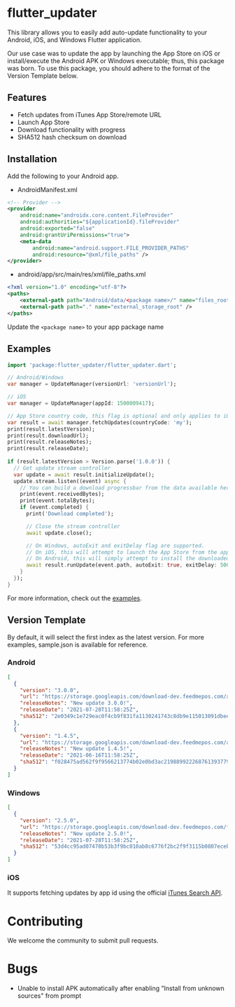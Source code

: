 # flutter_updater

This library allows you to easily add auto-update functionality to your Android, iOS, and Windows Flutter application. 

Our use case was to update the app by launching the App Store on iOS or install/execute the Android APK or Windows executable; thus, this package was born. To use this package, you should adhere to the format of the Version Template below.

## Features
- Fetch updates from iTunes App Store/remote URL
- Launch App Store
- Download functionality with progress
- SHA512 hash checksum on download

## Installation

Add the following to your Android app.

- AndroidManifest.xml
```xml
<!-- Provider -->
<provider
    android:name="androidx.core.content.FileProvider"
    android:authorities="${applicationId}.fileProvider"
    android:exported="false"
    android:grantUriPermissions="true">
    <meta-data
        android:name="android.support.FILE_PROVIDER_PATHS"
        android:resource="@xml/file_paths" />
</provider>
```

- android/app/src/main/res/xml/file_paths.xml
```xml
<?xml version="1.0" encoding="utf-8"?>
<paths>
    <external-path path="Android/data/<package name>/" name="files_root" />
    <external-path path="." name="external_storage_root" />
</paths>
```
Update the `<package name>` to your app package name

## Examples

```dart
import 'package:flutter_updater/flutter_updater.dart';

// Android/Windows
var manager = UpdateManager(versionUrl: 'versionUrl');

// iOS
var manager = UpdateManager(appId: 1500009417);

// App Store country code, this flag is optional and only applies to iOS
var result = await manager.fetchUpdates(countryCode: 'my');
print(result.latestVersion);
print(result.downloadUrl);
print(result.releaseNotes);
print(result.releaseDate);
 
if (result.latestVersion > Version.parse('1.0.0')) {
  // Get update stream controller
  var update = await result.initializeUpdate();
  update.stream.listen((event) async {
    // You can build a download progressbar from the data available here
    print(event.receivedBytes);
    print(event.totalBytes);
    if (event.completed) {
      print('Download completed');

      // Close the stream controller
      await update.close();

      // On Windows, autoExit and exitDelay flag are supported.
      // On iOS, this will attempt to launch the App Store from the appId provided
      // On Android, this will simply attempt to install the downloaded APK
      await result.runUpdate(event.path, autoExit: true, exitDelay: 5000);
    }
  });
}
```
For more information, check out the [examples](https://github.com/feedmepos/flutter_updater/tree/master/example).

## Version Template

By default, it will select the first index as the latest version. For more examples, sample.json is available for reference.

### Android
```json
[
  {
    "version": "3.0.0",
    "url": "https://storage.googleapis.com/download-dev.feedmepos.com/android/feedme-pos-3.0.0-beta.5.apk",
    "releaseNotes": "New update 3.0.0!",
    "releaseDate": "2021-07-28T11:58:25Z",
    "sha512": "2e0349c1e729eac0f4cb9f831fa1130241743c8db9e115013091dbeec6b8b86dc18c62bcbfab516033869c8ec8c8967615c622303d4bee62640c3b507051aca2"
  },
  {
    "version": "1.4.5",
    "url": "https://storage.googleapis.com/download-dev.feedmepos.com/android/feedme-pos-1.4.5.apk",
    "releaseNotes": "New update 1.4.5!",
    "releaseDate": "2021-06-16T11:58:25Z",
    "sha512": "f028475ad562f9f9566213774b02e0bd3ac2198899222687613937791307ec5d326cfb79ee2882273bffd6777f9c76371d6b2eed7d46e326fd687bc95e2edb2a"
  }
]
```

### Windows
```json
[
  {
    "version": "2.5.0",
    "url": "https://storage.googleapis.com/download-dev.feedmepos.com/feedme_sample.exe",
    "releaseNotes": "New update 2.5.0!",
    "releaseDate": "2021-07-28T11:58:25Z",
    "sha512": "53d4cc95ad07470b53b3f9bc010ab8c6776f2bc2f9f3115b0807ecebcc34175f530d02e549c260112ad08c2c86a8b92d7e7f11308df0406422be8ceea76a9190"
  }
]
```

### iOS

It supports fetching updates by app id using the official [iTunes Search API](https://itunes.apple.com/lookup?id=1500009417&country=my).


# Contributing
We welcome the community to submit pull requests.

# Bugs
- Unable to install APK automatically after enabling "Install from unknown sources" from prompt




